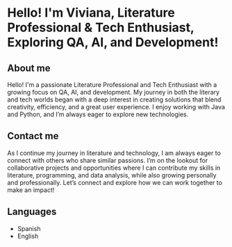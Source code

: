 # Hello! I'm Viviana, Literature Professional & Tech Enthusiast, Exploring QA, AI, and Development! 

## About me
Hello! I'm a passionate Literature Professional and Tech Enthusiast with a growing focus on QA, AI, and development. My journey in both the literary and tech worlds began with a deep interest in creating solutions that blend creativity, efficiency, and a great user experience. I enjoy working with Java and Python, and I’m always eager to explore new technologies.  

## Contact me
As I continue my journey in literature and technology, I am always eager to connect with others who share similar passions. I’m on the lookout for collaborative projects and opportunities where I can contribute my skills in literature, programming, and data analysis, while also growing personally and professionally. Let’s connect and explore how we can work together to make an impact!

## Languages
- Spanish
- English
